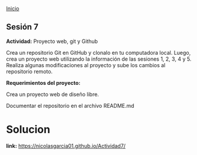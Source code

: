<!-- No borrar o modificar -->
[Inicio](./index.md)

## Sesión 7 


<!-- Su documentación aquí -->

**Actividad:** Proyecto web, git y Github

Crea un repositorio Git en GitHub y clonalo en tu computadora local. Luego, crea un proyecto web utilizando la información de las sesiones 1, 2, 3, 4 y 5. Realiza algunas modificaciones al proyecto y sube los cambios al repositorio remoto.

**Requerimientos del proyecto:**

Crea un proyecto web de diseño libre.
<div>
Documentar el repositorio en el archivo README.md
<div>

# Solucion 

**link:** https://nicolasgarcia01.github.io/Actividad7/





